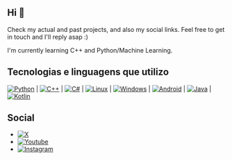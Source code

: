 ## Hi 👋
Check my actual and past projects, and also my social links.
Feel free to get in touch and I'll reply asap :)

I'm currently learning C++ and Python/Machine Learning.

## Tecnologias e linguagens que utilizo
[![Python](https://img.shields.io/badge/-PYTHON-ffffff?style=flat-square&logo=python&logoColor=white&labelColor=3776AB&color=FFEE97)](https://github.com/paulomelgaco)  |  [![C++](https://img.shields.io/badge/-C%2B%2B-ffffff?style=flat-square&logo=cplusplus&logoColor=white&labelColor=00599C&color=20B5DA)](https://github.com/paulomelgaco) |  [![C#](https://img.shields.io/badge/-C%23-ffffff?style=flat-square&logo=csharp&logoColor=white&labelColor=512BD4&color=219092)](https://github.com/paulomelgaco)  |  [![Linux](https://img.shields.io/badge/-LINUX-ffffff?style=flat-square&logo=linux&logoColor=black&labelColor=FCC624&color=595959)](https://github.com/paulomelgaco)  |  [![Windows](https://img.shields.io/badge/-Windows-ffffff?style=flat-square&logo=windows&logoColor=white&labelColor=0078D4&color=070754)](https://github.com/paulomelgaco)  |  [![Android](https://img.shields.io/badge/-ANDROID-ffffff?style=flat-square&logo=android&logoColor=3DDC84&labelColor=f9f9f9&color=black)](https://github.com/paulomelgaco)  |  [![Java](https://img.shields.io/badge/-JAVA-B70126?style=flat-square&logo=gitea&logoColor=white&labelColor=B70126&color=437291)](https://github.com/paulomelgaco)  |  [![Kotlin](https://img.shields.io/badge/-KOTLIN-ffffff?style=flat-square&logo=kotlin&logoColor=white&labelColor=7F52FF&color=76C361)](https://github.com/paulomelgaco)

## Social
* [![X](https://img.shields.io/badge/--black?style=flat-square&logo=x&logoColor=white&labelColor=black&color=090909)](https://twitter.com/_paulomelgaco)
* [![Youtube](https://img.shields.io/badge/--black?style=flat-square&logo=youtube&logoColor=white&labelColor=FF0000&color=FF0000)](https://www.youtube.com/@PauloMelgaco)
* [![Instagram](https://img.shields.io/badge/--black?style=flat-square&logo=instagram&logoColor=white&labelColor=%23E4405F&color=%23E4405F)](https://www.instagram.com/paulomelgacco)
<!--
**paulomelgaco/paulomelgaco** is a ✨ _special_ ✨ repository because its `README.md` (this file) appears on your GitHub profile.

Here are some ideas to get you started:

- 🔭 I’m currently working on ...
- 🌱 I’m currently learning ...
- 👯 I’m looking to collaborate on ...
- 🤔 I’m looking for help with ...
- 💬 Ask me about ...
- 📫 How to reach me: ...
- 😄 Pronouns: ...
- ⚡ Fun fact: ...
-->
